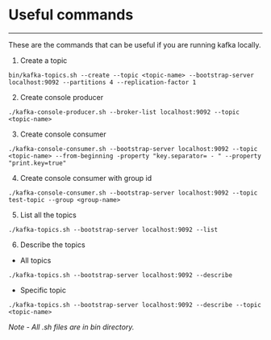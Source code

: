 # Useful commands

---
These are the commands that can be useful if you are running kafka locally.

1. Create a topic

```
bin/kafka-topics.sh --create --topic <topic-name> --bootstrap-server localhost:9092 --partitions 4 --replication-factor 1
```

2. Create console producer

```
./kafka-console-producer.sh --broker-list localhost:9092 --topic <topic-name>
```

3. Create console consumer

```
./kafka-console-consumer.sh --bootstrap-server localhost:9092 --topic <topic-name> --from-beginning -property "key.separator= - " --property "print.key=true"
```

4. Create console consumer with group id

```
./kafka-console-consumer.sh --bootstrap-server localhost:9092 --topic test-topic --group <group-name>
```

5. List all the topics

```
./kafka-topics.sh --bootstrap-server localhost:9092 --list
```

6. Describe the topics

- All topics

```
./kafka-topics.sh --bootstrap-server localhost:9092 --describe
```

- Specific topic

```
./kafka-topics.sh --bootstrap-server localhost:9092 --describe --topic <topic-name>
```

_Note - All .sh files are in bin directory._

